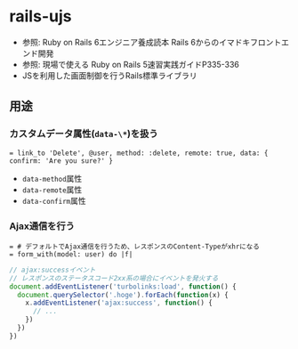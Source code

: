 # rails-ujs
- 参照: Ruby on Rails 6エンジニア養成読本 Rails 6からのイマドキフロントエンド開発
- 参照: 現場で使える Ruby on Rails 5速習実践ガイドP335-336
- JSを利用した画面制御を行うRails標準ライブラリ

## 用途
### カスタムデータ属性(`data-\*`)を扱う
```haml
= link_to 'Delete', @user, method: :delete, remote: true, data: { confirm: 'Are you sure?' }
```
- `data-method`属性
- `data-remote`属性
- `data-confirm`属性

### Ajax通信を行う
```haml
= # デフォルトでAjax通信を行うため、レスポンスのContent-Typeがxhrになる
= form_with(model: user) do |f|
```
```js
// ajax:successイベント
// レスポンスのステータスコード2xx系の場合にイベントを発火する
document.addEventListener('turbolinks:load', function() {
  document.querySelector('.hoge').forEach(function(x) {
    x.addEventListener('ajax:success', function() {
      // ...
    })
  })
})
```
